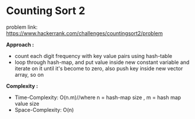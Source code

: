 # Counting Sort 2

problem link: https://www.hackerrank.com/challenges/countingsort2/problem

**Approach :**<br>

- count each digit frequency with key value pairs using hash-table
- loop through hash-map, and put value inside new constant variable and iterate on it until it's become to zero, also push key inside new vector array, so on

**Complexity :**<br>

- Time-Complexity: O(n.m)//where n = hash-map size , m = hash map value size
- Space-Complexity: O(n)
